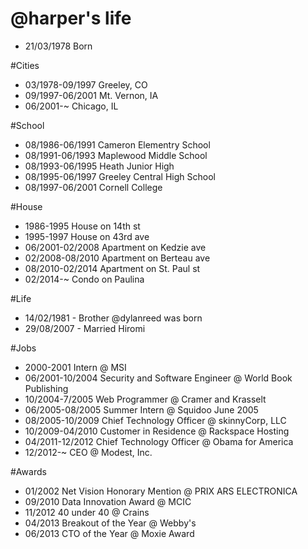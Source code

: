 @harper's life
===============

- 21/03/1978 Born

#Cities
- 03/1978-09/1997 Greeley, CO
- 09/1997-06/2001 Mt. Vernon, IA
- 06/2001-~ Chicago, IL

#School
- 08/1986-06/1991 Cameron Elementry School
- 08/1991-06/1993 Maplewood Middle School
- 08/1993-06/1995 Heath Junior High
- 08/1995-06/1997 Greeley Central High School
- 08/1997-06/2001 Cornell College

#House
- 1986-1995 House on 14th st
- 1995-1997 House on 43rd ave
- 06/2001-02/2008 Apartment on Kedzie ave
- 02/2008-08/2010 Apartment on Berteau ave
- 08/2010-02/2014 Apartment on St. Paul st
- 02/2014-~ Condo on Paulina

#Life
- 14/02/1981 - Brother @dylanreed was born
- 29/08/2007 - Married Hiromi

#Jobs
- 2000-2001 Intern @ MSI
- 06/2001-10/2004 Security and Software Engineer @ World Book Publishing
- 10/2004-7/2005 Web Programmer @ Cramer and Krasselt
- 06/2005-08/2005 Summer Intern @ Squidoo June 2005 
- 08/2005-10/2009 Chief Technology Officer @ skinnyCorp, LLC
- 10/2009-04/2010 Customer in Residence @ Rackspace Hosting
- 04/2011-12/2012 Chief Technology Officer @ Obama for America
- 12/2012-~ CEO @ Modest, Inc.

#Awards
- 01/2002 Net Vision Honorary Mention @ PRIX ARS ELECTRONICA 
- 09/2010 Data Innovation Award @ MCIC
- 11/2012 40 under 40 @ Crains
- 04/2013 Breakout of the Year @ Webby's
- 06/2013 CTO of the Year @ Moxie Award


